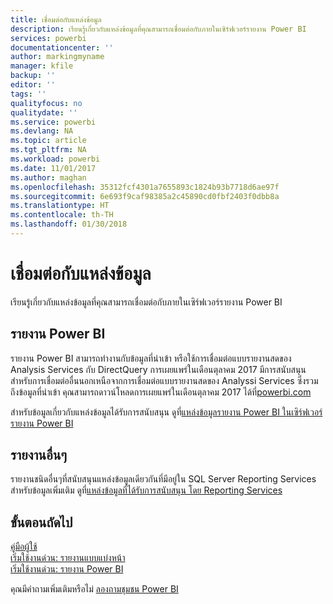 ```yaml
---
title: เชื่อมต่อกับแหล่งข้อมูล
description: เรียนรู้เกี่ยวกับแหล่งข้อมูลที่คุณสามารถเชื่อมต่อกับภายในเซิร์ฟเวอร์รายงาน Power BI
services: powerbi
documentationcenter: ''
author: markingmyname
manager: kfile
backup: ''
editor: ''
tags: ''
qualityfocus: no
qualitydate: ''
ms.service: powerbi
ms.devlang: NA
ms.topic: article
ms.tgt_pltfrm: NA
ms.workload: powerbi
ms.date: 11/01/2017
ms.author: maghan
ms.openlocfilehash: 35312fcf4301a7655893c1824b93b7718d6ae97f
ms.sourcegitcommit: 6e693f9caf98385a2c45890cd0fbf2403f0dbb8a
ms.translationtype: HT
ms.contentlocale: th-TH
ms.lasthandoff: 01/30/2018
---
```

# <a name="connecting-to-data-sources"></a>เชื่อมต่อกับแหล่งข้อมูล
เรียนรู้เกี่ยวกับแหล่งข้อมูลที่คุณสามารถเชื่อมต่อกับภายในเซิร์ฟเวอร์รายงาน Power BI

## <a name="power-bi-reports"></a>รายงาน Power BI
รายงาน Power BI สามารถทำงานกับข้อมูลที่นำเข้า หรือใช้การเชื่อมต่อแบบรายงานสดของ Analysis Services กับ DirectQuery การเผยแพร่ในเดือนตุลาคม 2017 มีการสนับสนุนสำหรับการเชื่อมต่ออื่นนอกเหนือจากการเชื่อมต่อแบบรายงานสดของ Analyssi Services ซึ่งรวมถึงข้อมูลที่นำเข้า คุณสามารถดาวน์โหลดการเผยแพร่ในเดือนตุลาคม 2017 ได้ที่[powerbi.com](https://powerbi.microsoft.com/report-server/)

สำหรับข้อมูลเกี่ยวกับแหล่งข้อมูลได้รับการสนับสนุน ดูที่[แหล่งข้อมูลรายงาน Power BI ในเซิร์ฟเวอร์รายงาน Power BI](data-sources.md)

## <a name="other-reports"></a>รายงานอื่นๆ
รายงานชนิดอื่นๆที่สนับสนุนแหล่งข้อมูลเดียวกันที่มีอยู่ใน SQL Server Reporting Services สำหรับข้อมูลเพิ่มเติม ดูที่[แหล่งข้อมูลที่ได้รับการสนับสนุน โดย Reporting Services](https://docs.microsoft.com/sql/reporting-services/report-data/data-sources-supported-by-reporting-services-ssrs)

## <a name="next-steps"></a>ขั้นตอนถัดไป
[คู่มือผู้ใช้](user-handbook-overview.md)  
[เริ่มใช้งานด่วน: รายงานแบบแบ่งหน้า](quickstart-create-paginated-report.md)  
[เริ่มใช้งานด่วน: รายงาน Power BI](quickstart-create-powerbi-report.md)

คุณมีคำถามเพิ่มเติมหรือไม่ [ลองถามชุมชน Power BI](https://community.powerbi.com/)

